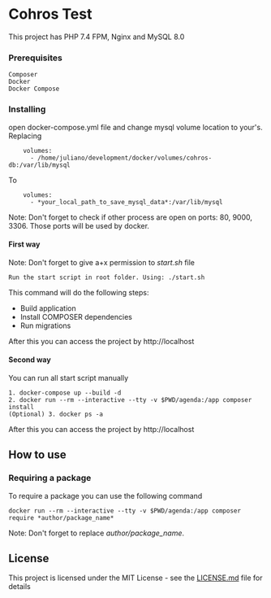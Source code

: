 # Cohros Test

This project has PHP 7.4 FPM, Nginx and MySQL 8.0

### Prerequisites

```
Composer
Docker
Docker Compose
```

### Installing

open docker-compose.yml file and change mysql volume location to your's. Replacing

```
    volumes:
      - /home/juliano/development/docker/volumes/cohros-db:/var/lib/mysql
```

To
```
    volumes:
      - *your_local_path_to_save_mysql_data*:/var/lib/mysql
```

Note: Don't forget to check if other process are open on ports: 80, 9000, 3306. Those ports will be used by docker.

#### First way
Note: Don't forget to give a+x permission to *start.sh* file
```
Run the start script in root folder. Using: ./start.sh
```
This command will do the following steps:
* Build application
* Install COMPOSER dependencies
* Run migrations

After this you can access the project by http://localhost

#### Second way

You can run all start script manually

```
1. docker-compose up --build -d
2. docker run --rm --interactive --tty -v $PWD/agenda:/app composer install
(Optional) 3. docker ps -a 
```

After this you can access the project by http://localhost

## How to use

### Requiring a package
To require a package you can use the following command
```
docker run --rm --interactive --tty -v $PWD/agenda:/app composer require *author/package_name*
```
Note: Don't forget to replace *author/package_name*. 

## License

This project is licensed under the MIT License - see the [LICENSE.md](LICENSE.md) file for details
